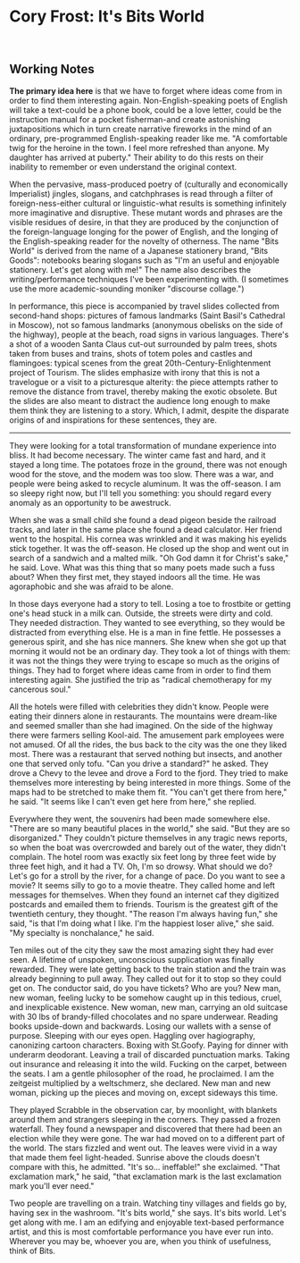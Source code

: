 
# Cory Frost: It's Bits World


 


## Working Notes

**The primary idea here** is that we have to forget where ideas come
from in order to find them interesting again. Non-English-speaking
poets of English will take a text-could be a phone book, could be a
love letter, could be the instruction manual for a pocket
fisherman-and create astonishing juxtapositions which in turn create
narrative fireworks in the mind of an ordinary, pre-programmed
English-speaking reader like me. "A comfortable twig for the heroine
in the town. I feel more refreshed than anyone. My daughter has
arrived at puberty." Their ability to do this rests on their
inability to remember or even understand the original context.

When the pervasive, mass-produced poetry of (culturally and
economically Imperialist) jingles, slogans, and catchphrases is read
through a filter of foreign-ness-either cultural or linguistic-what
results is something infinitely more imaginative and disruptive.
These mutant words and phrases are the visible residues of desire, in
that they are produced by the conjunction of the foreign-language
longing for the power of English, and the longing of the
English-speaking reader for the novelty of otherness. The name "Bits
World" is derived from the name of a Japanese stationery brand,
"Bits Goods\": notebooks bearing slogans such as \"I\'m an useful
and enjoyable stationery. Let's get along with me!\" The name also
describes the writing/performance techniques I've been experimenting
with. (I sometimes use the more academic-sounding moniker "discourse
collage.")

In performance, this piece is accompanied by travel slides collected
from second-hand shops: pictures of famous landmarks (Saint Basil's
Cathedral in Moscow), not so famous landmarks (anonymous obelisks on
the side of the highway), people at the beach, road signs in various
languages. There's a shot of a wooden Santa Claus cut-out surrounded
by palm trees, shots taken from buses and trains, shots of totem
poles and castles and flamingoes: typical scenes from the great
20th-Century-Enlightenment project of Tourism. The slides emphasize
with irony that this is not a travelogue or a visit to a picturesque
alterity: the piece attempts rather to remove the distance from
travel, thereby making the exotic obsolete. But the slides are also
meant to distract the audience long enough to make them think they
are listening to a story. Which, I admit, despite the disparate
origins of and inspirations for these sentences, they are.

-------------------------------------------------------------------

They were looking for a total transformation of mundane experience
into bliss. It had become necessary. The winter came fast and hard,
and it stayed a long time. The potatoes froze in the ground, there
was not enough wood for the stove, and the modem was too slow. There
was a war, and people were being asked to recycle aluminum. It was
the off-season. I am so sleepy right now, but I'll tell you
something: you should regard every anomaly as an opportunity to be
awestruck.

When she was a small child she found a dead pigeon beside the
railroad tracks, and later in the same place she found a dead
calculator. Her friend went to the hospital. His cornea was wrinkled
and it was making his eyelids stick together. It was the off-season.
He closed up the shop and went out in search of a sandwich and a
malted milk. "Oh God damn it for Christ\'s sake,\" he said. Love.
What was this thing that so many poets made such a fuss about? When
they first met, they stayed indoors all the time. He was agoraphobic
and she was afraid to be alone.

In those days everyone had a story to tell. Losing a toe to frostbite
or getting one's head stuck in a milk can. Outside, the streets were
dirty and cold. They needed distraction. They wanted to see
everything, so they would be distracted from everything else. He is a
man in fine fettle. He possesses a generous spirit, and she has nice
manners. She knew when she got up that morning it would not be an
ordinary day. They took a lot of things with them: it was not the
things they were trying to escape so much as the origins of things.
They had to forget where ideas came from in order to find them
interesting again. She justified the trip as "radical chemotherapy
for my cancerous soul."

All the hotels were filled with celebrities they didn't know. People
were eating their dinners alone in restaurants. The mountains were
dream-like and seemed smaller than she had imagined. On the side of
the highway there were farmers selling Kool-aid. The amusement park
employees were not amused. Of all the rides, the bus back to the city
was the one they liked most. There was a restaurant that served
nothing but insects, and another one that served only tofu. "Can you
drive a standard?" he asked. They drove a Chevy to the levee and
drove a Ford to the fjord. They tried to make themselves more
interesting by being interested in more things. Some of the maps had
to be stretched to make them fit. "You can\'t get there from here,\"
he said. "It seems like I can\'t even get here from here,\" she
replied.

Everywhere they went, the souvenirs had been made somewhere else.
"There are so many beautiful places in the world,\" she said. \"But
they are so disorganized." They couldn\'t picture themselves in any
tragic news reports, so when the boat was overcrowded and barely out
of the water, they didn't complain. The hotel room was exactly six
feet long by three feet wide by three feet high, and it had a TV. Oh,
I'm so drowsy. What should we do? Let\'s go for a stroll by the
river, for a change of pace. Do you want to see a movie? It seems
silly to go to a movie theatre. They called home and left messages
for themselves. When they found an internet caf they digitized
postcards and emailed them to friends. Tourism is the greatest gift
of the twentieth century, they thought. "The reason I\'m always
having fun," she said, \"is that I\'m doing what I like. I\'m the
happiest loser alive," she said. \"My specialty is nonchalance,\" he
said.

Ten miles out of the city they saw the most amazing sight they had
ever seen. A lifetime of unspoken, unconscious supplication was
finally rewarded. They were late getting back to the train station
and the train was already beginning to pull away. They called out for
it to stop so they could get on. The conductor said, do you have
tickets? Who are you? New man, new woman, feeling lucky to be somehow
caught up in this tedious, cruel, and inexplicable existence. New
woman, new man, carrying an old suitcase with 30 lbs of brandy-filled
chocolates and no spare underwear. Reading books upside-down and
backwards. Losing our wallets with a sense of purpose. Sleeping with
our eyes open. Haggling over hagiography, canonizing cartoon
characters. Boxing with St.Goofy. Paying for dinner with underarm
deodorant. Leaving a trail of discarded punctuation marks. Taking out
insurance and releasing it into the wild. Fucking on the carpet,
between the seats. I am a gentle philosopher of the road, he
proclaimed. I am the zeitgeist multiplied by a weltschmerz, she
declared. New man and new woman, picking up the pieces and moving on,
except sideways this time.

They played Scrabble in the observation car, by moonlight, with
blankets around them and strangers sleeping in the corners. They
passed a frozen waterfall. They found a newspaper and discovered that
there had been an election while they were gone. The war had moved on
to a different part of the world. The stars fizzled and went out. The
leaves were vivid in a way that made them feel light-headed. Sunrise
above the clouds doesn't compare with this, he admitted. \"It\'s
so... ineffable!\" she exclaimed. \"That exclamation mark,\" he
said, "that exclamation mark is the last exclamation mark you\'ll
ever need."

Two people are travelling on a train. Watching tiny villages and
fields go by, having sex in the washroom. "It\'s bits world,\" she
says. It's bits world. Let\'s get along with me. I am an edifying
and enjoyable text-based performance artist, and this is most
comfortable performance you have ever run into. Wherever you may be,
whoever you are, when you think of usefulness, think of Bits.



